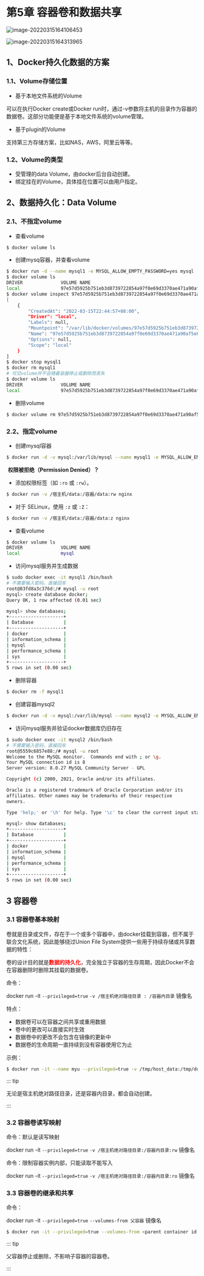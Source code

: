 # 第5章 容器卷和数据共享

![image-20220315164106453](images/image-20220315164106453.png)



![image-20220315164313965](images/image-20220315164313965.png)



## 1、Docker持久化数据的方案

### 1.1、Volume存储位置

- 基于本地文件系统的Volume

可以在执行Docker create或Docker run时，通过-v参数将主机的目录作为容器的数据卷。这部分功能便是基于本地文件系统的volume管理。

- 基于plugin的Volume

支持第三方存储方案，比如NAS，AWS，阿里云等等。

### 1.2、Volume的类型

- 受管理的data Volume，由docker后台自动创建。
- 绑定挂在的Volume，具体挂在位置可以由用户指定。

## 2、数据持久化：Data Volume

### 2.1、不指定volume

- 查看volume

```bash
$ docker volume ls
```

- 创建mysq容器，并查看volume

```bash
$ docker run -d --name mysql1 -e MYSQL_ALLOW_EMPTY_PASSWORD=yes mysql
$ docker volume ls
DRIVER              VOLUME NAME
local               97e57d5925b751eb3d8739722854a97f0e69d3370ae471a90af5e638e95dd692
$ docker volume inspect 97e57d5925b751eb3d8739722854a97f0e69d3370ae471a90af5e638e95dd692
[
    {
        "CreatedAt": "2022-03-15T22:44:57+08:00",
        "Driver": "local",
        "Labels": null,
        "Mountpoint": "/var/lib/docker/volumes/97e57d5925b751eb3d8739722854a97f0e69d3370ae471a90af5e638e95dd692/_data",
        "Name": "97e57d5925b751eb3d8739722854a97f0e69d3370ae471a90af5e638e95dd692",
        "Options": null,
        "Scope": "local"
    }
]
$ docker stop mysql1
$ docker rm mysql1
# 可见volume并不会随着容器停止或删除而丢失
$ docker volume ls
DRIVER              VOLUME NAME
local               97e57d5925b751eb3d8739722854a97f0e69d3370ae471a90af5e638e95dd692
```

- 删除volume

```bash
$ docker volume rm 97e57d5925b751eb3d8739722854a97f0e69d3370ae471a90af5e638e95dd692
```

### 2.2、指定volume

- 创建mysql容器

```bash
$ docker run -d -v mysql:/var/lib/mysql --name mysql1 -e MYSQL_ALLOW_EMPTY_PASSWORD=yes mysql
```

​	**权限被拒绝（Permission Denied）？**

- 添加权限标签（如 `:ro` 或 `:rw`）。

```bash
$ docker run -v /宿主机/data:/容器/data:rw nginx
```

- 对于 SELinux，使用 `:z` 或 `:Z`：

```bash
$ docker run -v /宿主机/data:/容器/data:z nginx
```

- 查看volume

```bash
$ docker volume ls
DRIVER              VOLUME NAME
local               mysql
```

- 访问mysql服务并生成数据

```bash
$ sudo docker exec -it mysql1 /bin/bash
# 不需要输入密码，直接回车
root@83fd8a3c376d:/# mysql -u root
mysql> create database docker;
Query OK, 1 row affected (0.01 sec)

mysql> show databases;
+--------------------+
| Database           |
+--------------------+
| docker             |
| information_schema |
| mysql              |
| performance_schema |
| sys                |
+--------------------+
5 rows in set (0.00 sec)
```

- 删除容器

```bash
$ docker rm -f mysql1
```

- 创建容器mysql2

```bash
$ docker run -d -v mysql:/var/lib/mysql --name mysql2 -e MYSQL_ALLOW_EMPTY_PASSWORD=yes mysql
```

- 访问mysql服务并验证docker数据库仍旧存在

```bash
$ sudo docker exec -it mysql2 /bin/bash
# 不需要输入密码，直接回车
root@5559c6857e88:/# mysql -u root
Welcome to the MySQL monitor.  Commands end with ; or \g.
Your MySQL connection id is 8
Server version: 8.0.27 MySQL Community Server - GPL

Copyright (c) 2000, 2021, Oracle and/or its affiliates.

Oracle is a registered trademark of Oracle Corporation and/or its
affiliates. Other names may be trademarks of their respective
owners.

Type 'help;' or '\h' for help. Type '\c' to clear the current input statement.

mysql> show databases;
+--------------------+
| Database           |
+--------------------+
| docker             |
| information_schema |
| mysql              |
| performance_schema |
| sys                |
+--------------------+
5 rows in set (0.00 sec)
```

## 3 容器卷

###  3.1 容器卷基本映射

卷就是目录或文件，存在于一个或多个容器中，由docker挂载到容器，但不属于联合文化系统，因此能够绕过Union File System提供一些用于持续存储或共享数据的特性：

卷的设计目的就是<span style="color:red;font-weight:bold;">数据的持久化</span>，完全独立于容器的生存周期，因此Docker不会在容器删除时删除其挂载的数据卷。

命令：

docker run -it `--privileged=true` `-v /宿主机绝对路径目录 : /容器内目录` 镜像名

特点：

- 数据卷可以在容器之间共享或重用数据
- 卷中的更改可以直接实时生效
- 数据卷中的更改不会包含在镜像的更新中
- 数据卷的生命周期一直持续到没有容器使用它为止

示例：

```bash
$ docker run -it --name myu --privileged=true -v /tmp/host_data:/tmp/docker_data ubuntu /bin/bash
```

::: tip

无论是宿主机绝对路径目录，还是容器内目录，都会自动创建。

:::

### 3.2 容器卷读写映射

命令：默认是读写映射

docker run -it `--privileged=true` `-v /宿主机绝对路径目录:/容器内目录:rw` 镜像名

命令：限制容器实例内部，只能读取不能写入

docker run -it `--privileged=true` `-v /宿主机绝对路径目录:/容器内目录:ro` 镜像名



### 3.3 容器卷的继承和共享

命令：

docker run -it `--privileged=true` `--volumes-from 父容器` 镜像名

```bash
$ docker run -it --privileged=true --volumes-from <parent container id|name> 镜像名
```

::: tip

父容器停止或删除，不影响子容器的容器卷。

:::
